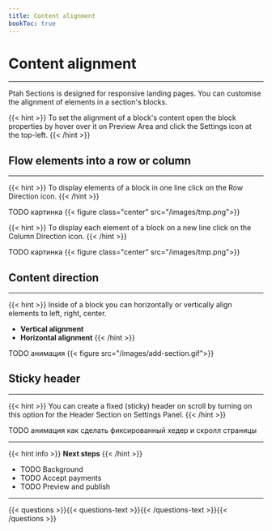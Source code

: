 ```yaml
---
title: Content alignment
bookToc: true
---
```


# Content alignment
***

Ptah Sections is designed for responsive landing pages. You can customise the alignment of elements in a section's blocks.

{{< hint >}}
To set the alignment of a block's content open the block properties by hover over it on Preview Area and click the Settings icon at the top-left.
{{< /hint >}}

## Flow elements into a row or column
***

{{< hint >}}
To display elements of a block in one line click on the Row Direction icon.
{{< /hint >}}

TODO картинка
{{< figure class="center" src="/images/tmp.png">}}

{{< hint >}}
To display each element of a block on a new line click on the Column Direction icon. 
{{< /hint >}}

TODO картинка
{{< figure class="center" src="/images/tmp.png">}}

## Content direction
***

{{< hint >}}
Inside of a block you can horizontally or vertically align elements to left, right, center.

- **Vertical alignment**
- **Horizontal alignment**
{{< /hint >}}

TODO анимация
{{< figure src="/images/add-section.gif">}}

## Sticky header
***

{{< hint >}}
You can create a fixed (sticky) header on scroll by turning on this option for the Header Section on Settings Panel.
{{< /hint >}}

TODO анимация как сделать фиксированный хедер и скролл страницы

***

{{< hint info >}}
**Next steps**
{{< /hint >}}

- TODO Background
- TODO Accept payments
- TODO Preview and publish

***

{{< questions >}}{{< questions-text >}}{{< /questions-text >}}{{< /questions >}}